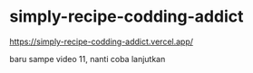 # simply-recipe-codding-addict

https://simply-recipe-codding-addict.vercel.app/

baru sampe video 11, nanti coba lanjutkan
